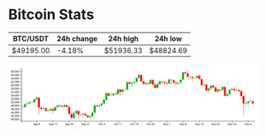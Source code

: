 # Bitcoin Stats

BTC/USDT|24h change|24h high|24h low|
|---|---|---|---|
|$49195.00|-4.18%|$51936.33|$48824.69|

<img src="./chart.svg">
